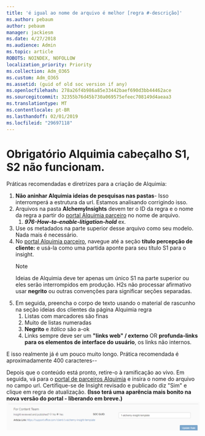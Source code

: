 ```yaml
---
title: 'é igual ao nome de arquivo é melhor [regra #-descrição]'
ms.author: pebaum
author: pebaum
manager: jackiesm
ms.date: 4/27/2018
ms.audience: Admin
ms.topic: article
ROBOTS: NOINDEX, NOFOLLOW
localization_priority: Priority
ms.collection: Adm_O365
ms.custom: Adm_O365
ms.assetid: (guid of old soc version if any)
ms.openlocfilehash: 278a26f4b986a85e33442baef690d3bb44462ace
ms.sourcegitcommit: 32355b76d45b730a069575efeec708149d4aeaa3
ms.translationtype: MT
ms.contentlocale: pt-BR
ms.lasthandoff: 02/01/2019
ms.locfileid: "29697118"
---
```

# <a name="required-alchemy-header-h1-h2s-dont-work"></a>Obrigatório Alquimia cabeçalho S1, S2 não funcionam.
Práticas recomendadas e diretrizes para a criação de Alquimia:

1. **Não aninhar Alquimia ideias de pesquisas nas pastas**- Isso interromperá a estrutura da url. Estamos analisando corrigindo isso.
1. Arquivos na pasta **AlchemyInsights** devem ter o ID da regra e o nome da regra a partir do [portal Alquimia parceiro](https://alchemyportal.azurewebsites.net) no nome de arquivo.
    1. ***976-How-to-enable-litigation-hold*** ex.
1. Use os metadados na parte superior desse arquivo como seu modelo. Nada mais é necessário.
1. No [portal Alquimia parceiro](https://alchemyportal.azurewebsites.net), navegue até a seção **título percepção de cliente:** e usá-la como uma partida aponte para seu título S1 para o insight. 
    > [!NOTE]
    > Ideias de Alquimia deve ter apenas um único S1 na parte superior ou eles serão interrompidos em produção. H2s não processar afirmativo usar **negrito** ou outras convenções para significar seções separadas.
1. Em seguida, preencha o corpo de texto usando o material de rascunho na seção ideias dos clientes da página Alquimia regra
    1. Listas com marcadores são finas
    1. Muito de listas numeradas
    1. **Negrito** e *itálico* são a-ok
    1. Links sempre deve ser um **"links web" / externo** OR **profunda-links para os elementos de interface do usuário**, os links não internos.

E isso realmente já é um pouco muito longo. Prática recomendada é aproximadamente 400 caracteres--

Depois que o conteúdo está pronto, retire-o à ramificação ao vivo. Em seguida, vá para o [portal de parceiros Alquimia](https://alchemyportal.azurewebsites.net) e insira o nome do arquivo no campo url. Certifique-se de Insight revisado e publicado diz "Sim" e clique em regra de atualização. **(Isso terá uma aparência mais bonito na nova versão do portal - liberando em breve.)** 
 ![campo url](media/for-content-team.PNG)

